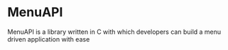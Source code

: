 # MenuAPI
MenuAPI is a library written in C with which developers can build a menu driven application with ease
